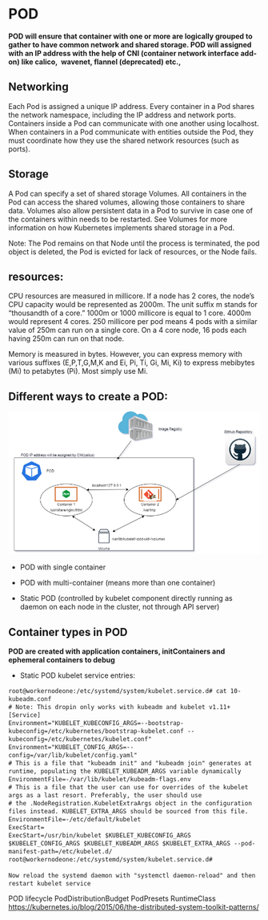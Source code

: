 # POD

**POD will ensure that container with one or more are logically grouped to gather to have common network and shared storage. POD will assigned with an IP address with the help of CNI (container network interface add-on) like calico,  wavenet, flannel (deprecated) etc.,**

## Networking
Each Pod is assigned a unique IP address. Every container in a Pod shares the network namespace,
including the IP address and network ports. Containers inside a Pod can communicate with one another
using localhost. When containers in a Pod communicate with entities outside the Pod, they must
coordinate how they use the shared network resources (such as ports).

## Storage
A Pod can specify a set of shared storage Volumes. All containers in the Pod can access the shared
volumes, allowing those containers to share data. Volumes also allow persistent data in a Pod to
survive in case one of the containers within needs to be restarted. See Volumes for more information
on how Kubernetes implements shared storage in a Pod.

Note: The Pod remains on that Node until the process is terminated, the pod object is deleted, the
Pod is evicted for lack of resources, or the Node fails.

## resources:
CPU resources are measured in millicore. If a node has 2 cores, the
node’s CPU capacity would be represented as 2000m. The unit suffix
m stands for “thousandth of a core.” 1000m or 1000 millicore is equal
to 1 core. 4000m would represent 4 cores. 250 millicore per pod means
4 pods with a similar value of 250m can run on a single core. On a 4
core node, 16 pods each having 250m can run on that node.

Memory is measured in bytes. However, you can express memory with
various suffixes (E,P,T,G,M,K and Ei, Pi, Ti, Gi, Mi, Ki) to express
mebibytes (Mi) to petabytes (Pi). Most simply use Mi.

## Different ways to create a POD:

![Multi-container POD](../src/images/pod_for_yt.png)

- POD with single container

- POD with multi-container (means more than one container)

- Static POD (controlled by kubelet component directly running as daemon on each node in the cluster, not through API server)


## Container types in POD

**POD are created with application containers, initContainers and ephemeral containers to debug**

  - Static POD kubelet service entries:
```
root@workernodeone:/etc/systemd/system/kubelet.service.d# cat 10-kubeadm.conf
# Note: This dropin only works with kubeadm and kubelet v1.11+
[Service]
Environment="KUBELET_KUBECONFIG_ARGS=--bootstrap-kubeconfig=/etc/kubernetes/bootstrap-kubelet.conf --kubeconfig=/etc/kubernetes/kubelet.conf"
Environment="KUBELET_CONFIG_ARGS=--config=/var/lib/kubelet/config.yaml"
# This is a file that "kubeadm init" and "kubeadm join" generates at runtime, populating the KUBELET_KUBEADM_ARGS variable dynamically
EnvironmentFile=-/var/lib/kubelet/kubeadm-flags.env
# This is a file that the user can use for overrides of the kubelet args as a last resort. Preferably, the user should use
# the .NodeRegistration.KubeletExtraArgs object in the configuration files instead. KUBELET_EXTRA_ARGS should be sourced from this file.
EnvironmentFile=-/etc/default/kubelet
ExecStart=
ExecStart=/usr/bin/kubelet $KUBELET_KUBECONFIG_ARGS $KUBELET_CONFIG_ARGS $KUBELET_KUBEADM_ARGS $KUBELET_EXTRA_ARGS --pod-manifest-path=/etc/kubelet.d/
root@workernodeone:/etc/systemd/system/kubelet.service.d#

Now reload the systemd daemon with "systemctl daemon-reload" and then restart kubelet service
```

POD lifecycle
PodDistributionBudget
PodPresets
RuntimeClass
https://kubernetes.io/blog/2015/06/the-distributed-system-toolkit-patterns/


